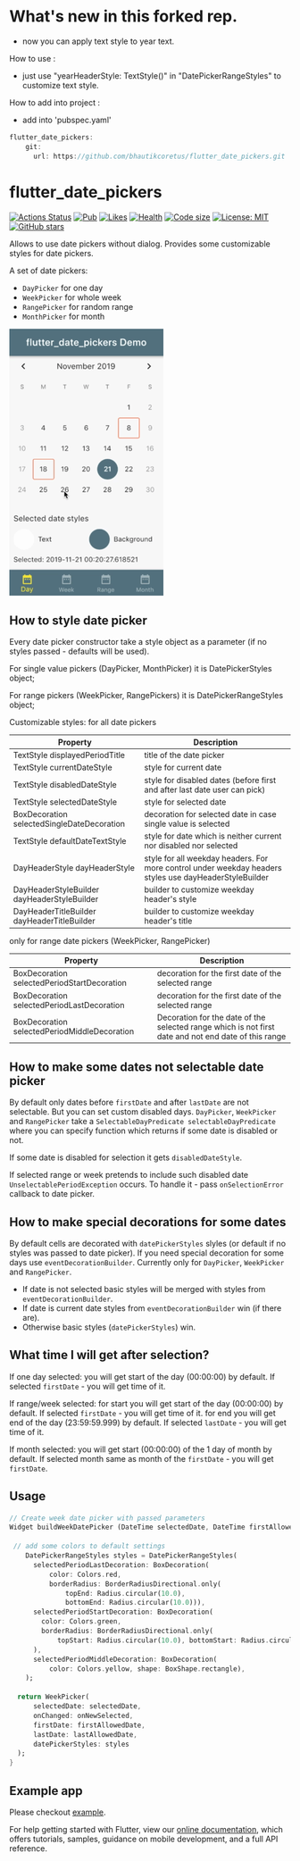 # What's new in this forked rep.
- now you can apply text style to year text.

How to use :
- just use "yearHeaderStyle: TextStyle()" in "DatePickerRangeStyles" to customize text style.

How to add into project :
- add into 'pubspec.yaml'
```dart
flutter_date_pickers:
    git:
      url: https://github.com/bhautikcoretus/flutter_date_pickers.git
```

# flutter_date_pickers  
  
[![Actions Status](https://github.com/MariaMelnik/flutter_date_pickers/workflows/Test/badge.svg)](https://github.com/MariaMelnik/flutter_date_pickers/actions)
[![Pub](https://img.shields.io/pub/v/flutter_date_pickers.svg)](https://pub.dev/packages/flutter_date_pickers)
[![Likes](https://img.shields.io/badge/dynamic/json?color=blue&label=likes&query=likes&url=http://www.pubscore.gq/likes?package=flutter_date_pickers&style=flat-square&cacheSeconds=90000)](https://pub.dev/packages/flutter_date_pickers)
[![Health](https://img.shields.io/badge/dynamic/json?color=blue&label=health&query=pub_points&url=http://www.pubscore.gq/pub-points?package=flutter_date_pickers&style=flat-square&cacheSeconds=90000)](https://pub.dev/packages/flutter_date_pickers/score)
[![Code size](https://img.shields.io/github/languages/code-size/MariaMelnik/flutter_date_pickers?logo=github&logoColor=white)](https://github.com/MariaMelnik/flutter_date_pickers)
[![License: MIT](https://img.shields.io/badge/license-MIT-purple.svg)](https://opensource.org/licenses/MIT)
[![GitHub stars](https://img.shields.io/github/stars/MariaMelnik/flutter_date_pickers?style=social)](https://github.com/MariaMelnik/flutter_date_pickers/)
<!--[![Coverage](https://codecov.io/gh/MariaMelnik/flutter_date_pickers/branch/master/graph/badge.svg)](https://codecov.io/gh/MariaMelnik/flutter_date_pickers)
[![effective_dart](https://img.shields.io/badge/style-effective_dart-40c4ff.svg)](https://github.com/tenhobi/effective_dart)-->
  
  
Allows to use date pickers without dialog.
Provides some customizable styles for date pickers.

A set of date pickers:
* `DayPicker` for one day
* `WeekPicker` for whole week
* `RangePicker` for random range
* `MonthPicker` for month

![](demoDatePickers2.gif)

## How to style date picker
Every date picker constructor take a style object as a parameter (if no styles passed - defaults will be used).

For single value pickers (DayPicker, MonthPicker) it is DatePickerStyles object;

For range pickers (WeekPicker, RangePickers) it is DatePickerRangeStyles object;

Customizable styles:
for all date pickers

| Property | Description |
|---|---|
| TextStyle displayedPeriodTitle | title of the date picker |
| TextStyle currentDateStyle | style for current date |
| TextStyle disabledDateStyle | style for disabled dates (before first and after last date user can pick) |
| TextStyle selectedDateStyle | style for selected date |
| BoxDecoration selectedSingleDateDecoration | decoration for selected date in case single value is selected |
| TextStyle defaultDateTextStyle | style for date which is neither current nor disabled nor selected |
| DayHeaderStyle dayHeaderStyle | style for all weekday headers. For more control under weekday headers styles use dayHeaderStyleBuilder |
| DayHeaderStyleBuilder dayHeaderStyleBuilder | builder to customize weekday header's style |
| DayHeaderTitleBuilder dayHeaderTitleBuilder | builder to customize weekday header's title |

only for range date pickers (WeekPicker, RangePicker)

| Property | Description |
|---|---|
| BoxDecoration selectedPeriodStartDecoration | decoration for the first date of the selected range |
| BoxDecoration selectedPeriodLastDecoration | decoration for the first date of the selected range |
| BoxDecoration selectedPeriodMiddleDecoration | Decoration for the date of the selected range which is not first date and not end date of this range |

## How to make some dates not selectable date picker
By default only dates before `firstDate` and after `lastDate` are not selectable. But you can set custom disabled days.
`DayPicker`, `WeekPicker` and `RangePicker` take a `SelectableDayPredicate selectableDayPredicate`
where you can specify function which returns if some date is disabled or not.

If some date is disabled for selection it gets `disabledDateStyle`.

If selected range or week pretends to include such disabled date `UnselectablePeriodException` occurs.
To handle it - pass `onSelectionError` callback to date picker.

## How to make special decorations for some dates
By default cells are decorated with `datePickerStyles` slyles (or default if no styles was passed to date picker).
If you need special decoration for some days use `eventDecorationBuilder`.
Currently only for `DayPicker`, `WeekPicker` and `RangePicker`.

- If date is not selected basic styles will be merged with styles from `eventDecorationBuilder`.
- If date is current date styles from `eventDecorationBuilder` win (if there are).
- Otherwise basic styles (`datePickerStyles`) win.

## What time I will get after selection?
If one day selected:
 you will get start of the day (00:00:00) by default. If selected `firstDate` - you will get time of it.

If range/week selected:
 for start you will get start of the day (00:00:00) by default. If selected `firstDate` - you will get time of it.
 for end you will get end of the day (23:59:59.999) by default. If selected `lastDate` - you will get time of it.

If month selected:
  you will get start (00:00:00) of the 1 day of month by default.
  If selected month same as month of the `firstDate` - you will get `firstDate`.

## Usage

```dart
// Create week date picker with passed parameters
Widget buildWeekDatePicker (DateTime selectedDate, DateTime firstAllowedDate, DateTime lastAllowedDate, ValueChanged<DatePeriod> onNewSelected) {

 // add some colors to default settings
    DatePickerRangeStyles styles = DatePickerRangeStyles(
      selectedPeriodLastDecoration: BoxDecoration(
          color: Colors.red,
          borderRadius: BorderRadiusDirectional.only(
              topEnd: Radius.circular(10.0),
              bottomEnd: Radius.circular(10.0))),
      selectedPeriodStartDecoration: BoxDecoration(
        color: Colors.green,
        borderRadius: BorderRadiusDirectional.only(
            topStart: Radius.circular(10.0), bottomStart: Radius.circular(10.0)),
      ),
      selectedPeriodMiddleDecoration: BoxDecoration(
          color: Colors.yellow, shape: BoxShape.rectangle),
    );
    
  return WeekPicker(
      selectedDate: selectedDate,
      onChanged: onNewSelected,
      firstDate: firstAllowedDate,
      lastDate: lastAllowedDate,
      datePickerStyles: styles
  );
}
```

## Example app
Please checkout [example](https://github.com/MariaMelnik/flutter_date_pickers/tree/master/example).

For help getting started with Flutter, view our
[online documentation](https://flutter.io/docs), which offers tutorials,
samples, guidance on mobile development, and a full API reference.
